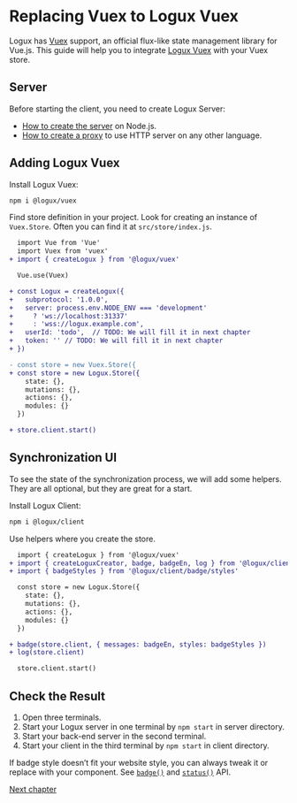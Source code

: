 # Replacing Vuex to Logux Vuex

Logux has [Vuex] support, an official flux-like state management library for Vue.js. This guide will help you to integrate [Logux Vuex] with your Vuex store.

[Vuex]: https://vuex.vuejs.org
[Logux Vuex]: https://github.com/logux/vuex



## Server

Before starting the client, you need to create Logux Server:

* [How to create the server] on Node.js.
* [How to create a proxy] to use HTTP server on any other language.

[How to create the server]: ./node-server.md
[How to create a proxy]: ./proxy-server.md


## Adding Logux Vuex

Install Logux Vuex:

```sh
npm i @logux/vuex
```

</details>

Find store definition in your project. Look for creating an instance of `Vuex.Store`. Often you can find it at `src/store/index.js`.

```diff
  import Vue from 'Vue'
  import Vuex from 'vuex'
+ import { createLogux } from '@logux/vuex'

  Vue.use(Vuex)

+ const Logux = createLogux({
+   subprotocol: '1.0.0',
+   server: process.env.NODE_ENV === 'development'
+     ? 'ws://localhost:31337'
+     : 'wss://logux.example.com',
+   userId: 'todo',  // TODO: We will fill it in next chapter
+   token: '' // TODO: We will fill it in next chapter
+ })

- const store = new Vuex.Store({
+ const store = new Logux.Store({
    state: {},
    mutations: {},
    actions: {},
    modules: {}
  })

+ store.client.start()
```


## Synchronization UI

To see the state of the synchronization process, we will add some helpers. They are all optional, but they are great for a start.

Install Logux Client:

```sh
npm i @logux/client
```

Use helpers where you create the store.

```diff
  import { createLogux } from '@logux/vuex'
+ import { createLoguxCreator, badge, badgeEn, log } from '@logux/client'
+ import { badgeStyles } from '@logux/client/badge/styles'
```

```diff
  const store = new Logux.Store({
    state: {},
    mutations: {},
    actions: {},
    modules: {}
  })

+ badge(store.client, { messages: badgeEn, styles: badgeStyles })
+ log(store.client)

  store.client.start()
```


## Check the Result

1. Open three terminals.
2. Start your Logux server in one terminal by `npm start` in server directory.
3. Start your back-end server in the second terminal.
4. Start your client in the third terminal by `npm start` in client directory.

If badge style doesn’t fit your website style, you can always tweak it or replace with your component. See [`badge()`](https://logux.io/vuex-api/#globals-badge) and [`status()`](https://logux.io/vuex-api/#globals-status) API.

[Next chapter](../architecture/core.md)
